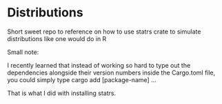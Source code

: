 # Distributions
 Short sweet repo to reference on how to use statrs crate to simulate distributions like one would do in R


Small note: 

I recently learned that instead of working so hard to type out the dependencies alongside their version numbers inside the Cargo.toml file, you could simply type cargo add [package-name] ...

That is what I did with installing statrs.
